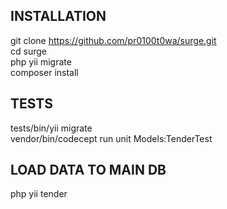 INSTALLATION
------------

git clone https://github.com/pr0100t0wa/surge.git  
cd surge  
php yii migrate  
composer install  


TESTS
------------
tests/bin/yii migrate  
vendor/bin/codecept run unit Models:TenderTest


LOAD DATA TO MAIN DB
--------------------
php yii tender
